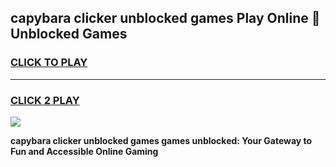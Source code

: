 
## capybara clicker unblocked games Play Online 👋 Unblocked Games
<h3>
<a href="https://premium.freeplayer.one?title=capybara_clicker_unblocked_games&ref=19F">CLICK TO PLAY</a></h3>
<hr>

<h3>
<a href="https://premium.freeplayer.one?title=capybara_clicker_unblocked_games&ref=19F">CLICK 2 PLAY</a>
  
</h3>

<a href="https://premium.freeplayer.one?title=capybara_clicker_unblocked_games&ref=19F"><img src="https://clearcache.store/games.png"></a>


**capybara clicker unblocked games games unblocked: Your Gateway to Fun and Accessible Online Gaming**
